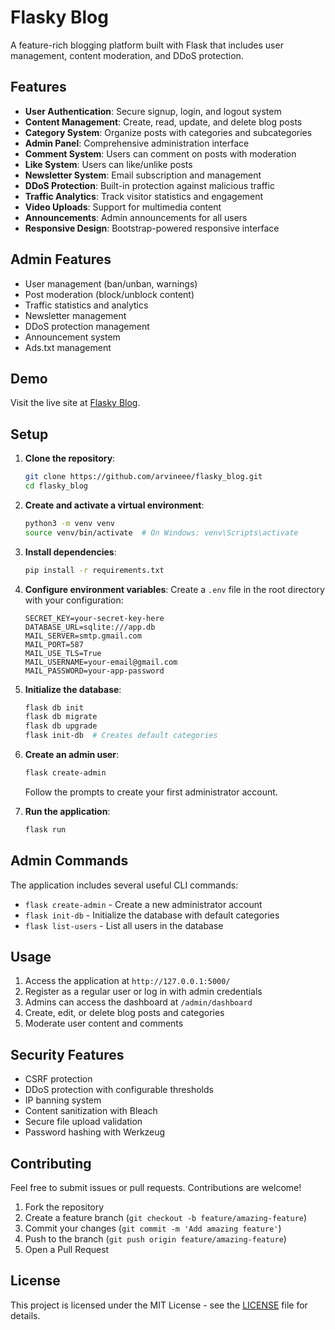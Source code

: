 # Flasky Blog

A feature-rich blogging platform built with Flask that includes user management, content moderation, and DDoS protection.

## Features
- **User Authentication**: Secure signup, login, and logout system
- **Content Management**: Create, read, update, and delete blog posts
- **Category System**: Organize posts with categories and subcategories
- **Admin Panel**: Comprehensive administration interface
- **Comment System**: Users can comment on posts with moderation
- **Like System**: Users can like/unlike posts
- **Newsletter System**: Email subscription and management
- **DDoS Protection**: Built-in protection against malicious traffic
- **Traffic Analytics**: Track visitor statistics and engagement
- **Video Uploads**: Support for multimedia content
- **Announcements**: Admin announcements for all users
- **Responsive Design**: Bootstrap-powered responsive interface

## Admin Features
- User management (ban/unban, warnings)
- Post moderation (block/unblock content)
- Traffic statistics and analytics
- Newsletter management
- DDoS protection management
- Announcement system
- Ads.txt management

## Demo
Visit the live site at [Flasky Blog](https://flasky-blog.vercel.app).

## Setup

1. **Clone the repository**:
    ```bash
    git clone https://github.com/arvineee/flasky_blog.git
    cd flasky_blog
    ```

2. **Create and activate a virtual environment**:
    ```bash
    python3 -m venv venv
    source venv/bin/activate  # On Windows: venv\Scripts\activate
    ```

3. **Install dependencies**:
    ```bash
    pip install -r requirements.txt
    ```

4. **Configure environment variables**:
    Create a `.env` file in the root directory with your configuration:
    ```env
    SECRET_KEY=your-secret-key-here
    DATABASE_URL=sqlite:///app.db
    MAIL_SERVER=smtp.gmail.com
    MAIL_PORT=587
    MAIL_USE_TLS=True
    MAIL_USERNAME=your-email@gmail.com
    MAIL_PASSWORD=your-app-password
    ```

5. **Initialize the database**:
    ```bash
    flask db init
    flask db migrate
    flask db upgrade
    flask init-db  # Creates default categories
    ```

6. **Create an admin user**:
    ```bash
    flask create-admin
    ```
    Follow the prompts to create your first administrator account.

7. **Run the application**:
    ```bash
    flask run
    ```

## Admin Commands

The application includes several useful CLI commands:

- `flask create-admin` - Create a new administrator account
- `flask init-db` - Initialize the database with default categories
- `flask list-users` - List all users in the database

## Usage

1. Access the application at `http://127.0.0.1:5000/`
2. Register as a regular user or log in with admin credentials
3. Admins can access the dashboard at `/admin/dashboard`
4. Create, edit, or delete blog posts and categories
5. Moderate user content and comments

## Security Features

- CSRF protection
- DDoS protection with configurable thresholds
- IP banning system
- Content sanitization with Bleach
- Secure file upload validation
- Password hashing with Werkzeug

## Contributing

Feel free to submit issues or pull requests. Contributions are welcome!

1. Fork the repository
2. Create a feature branch (`git checkout -b feature/amazing-feature`)
3. Commit your changes (`git commit -m 'Add amazing feature'`)
4. Push to the branch (`git push origin feature/amazing-feature`)
5. Open a Pull Request

## License

This project is licensed under the MIT License - see the [LICENSE](LICENSE) file for details.


